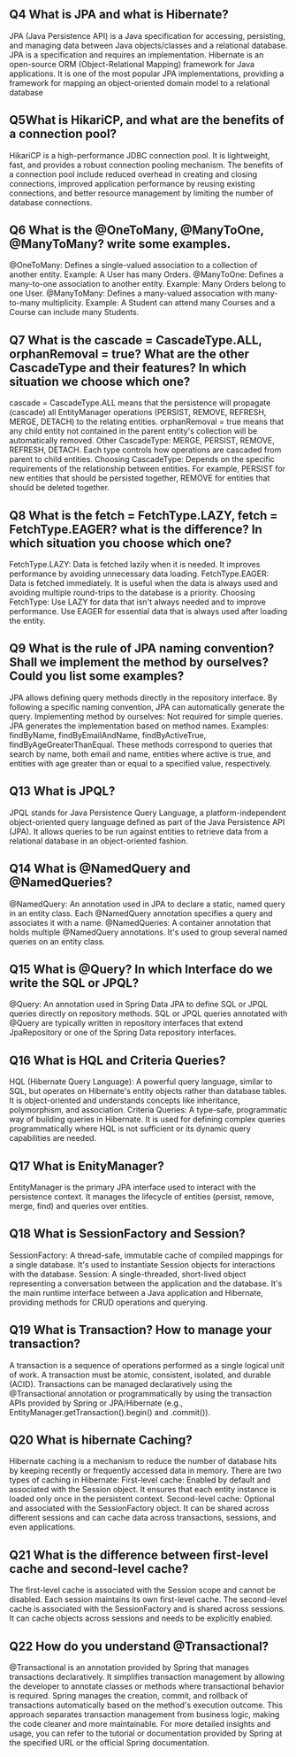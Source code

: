 ## Q4 What is JPA and what is Hibernate?
JPA (Java Persistence API) is a Java specification for accessing, persisting, and managing data between Java objects/classes and a relational database. JPA is a specification and requires an implementation.
Hibernate is an open-source ORM (Object-Relational Mapping) framework for Java applications. It is one of the most popular JPA implementations, providing a framework for mapping an object-oriented domain model to a relational database

## Q5What is HikariCP, and what are the benefits of a connection pool?

HikariCP is a high-performance JDBC connection pool. It is lightweight, fast, and provides a robust connection pooling mechanism.
The benefits of a connection pool include reduced overhead in creating and closing connections, improved application performance by reusing existing connections, and better resource management by limiting the number of database connections.

## Q6 What is the @OneToMany, @ManyToOne, @ManyToMany? write some examples.

@OneToMany: Defines a single-valued association to a collection of another entity. Example: A User has many Orders.
@ManyToOne: Defines a many-to-one association to another entity. Example: Many Orders belong to one User.
@ManyToMany: Defines a many-valued association with many-to-many multiplicity. Example: A Student can attend many Courses and a Course can include many Students.

## Q7 What is the cascade = CascadeType.ALL, orphanRemoval = true? What are the other CascadeType and their features? In which situation we choose which one?

cascade = CascadeType.ALL means that the persistence will propagate (cascade) all EntityManager operations (PERSIST, REMOVE, REFRESH, MERGE, DETACH) to the relating entities.
orphanRemoval = true means that any child entity not contained in the parent entity's collection will be automatically removed.
Other CascadeType: MERGE, PERSIST, REMOVE, REFRESH, DETACH. Each type controls how operations are cascaded from parent to child entities.
Choosing CascadeType: Depends on the specific requirements of the relationship between entities. For example, PERSIST for new entities that should be persisted together, REMOVE for entities that should be deleted together.

## Q8 What is the fetch = FetchType.LAZY, fetch = FetchType.EAGER? what is the difference? In which situation you choose which one?

FetchType.LAZY: Data is fetched lazily when it is needed. It improves performance by avoiding unnecessary data loading.
FetchType.EAGER: Data is fetched immediately. It is useful when the data is always used and avoiding multiple round-trips to the database is a priority.
Choosing FetchType: Use LAZY for data that isn't always needed and to improve performance. Use EAGER for essential data that is always used after loading the entity.

## Q9 What is the rule of JPA naming convention? Shall we implement the method by ourselves? Could you list some examples?

JPA allows defining query methods directly in the repository interface. By following a specific naming convention, JPA can automatically generate the query.
Implementing method by ourselves: Not required for simple queries. JPA generates the implementation based on method names.
Examples: findByName, findByEmailAndName, findByActiveTrue, findByAgeGreaterThanEqual. These methods correspond to queries that search by name, both email and name, entities where active is true, and entities with age greater than or equal to a specified value, respectively.
## Q13 What is JPQL?
JPQL stands for Java Persistence Query Language, a platform-independent object-oriented query language defined as part of the Java Persistence API (JPA). It allows queries to be run against entities to retrieve data from a relational database in an object-oriented fashion.
## Q14 What is @NamedQuery and @NamedQueries?
@NamedQuery: An annotation used in JPA to declare a static, named query in an entity class. Each @NamedQuery annotation specifies a query and associates it with a name.
@NamedQueries: A container annotation that holds multiple @NamedQuery annotations. It's used to group several named queries on an entity class.
## Q15 What is @Query? In which Interface do we write the SQL or JPQL?
@Query: An annotation used in Spring Data JPA to define SQL or JPQL queries directly on repository methods.
SQL or JPQL queries annotated with @Query are typically written in repository interfaces that extend JpaRepository or one of the Spring Data repository interfaces.
## Q16 What is HQL and Criteria Queries?
HQL (Hibernate Query Language): A powerful query language, similar to SQL, but operates on Hibernate's entity objects rather than database tables. It is object-oriented and understands concepts like inheritance, polymorphism, and association.
Criteria Queries: A type-safe, programmatic way of building queries in Hibernate. It is used for defining complex queries programmatically where HQL is not sufficient or its dynamic query capabilities are needed.
## Q17 What is EnityManager?

EntityManager is the primary JPA interface used to interact with the persistence context. It manages the lifecycle of entities (persist, remove, merge, find) and queries over entities.

## Q18 What is SessionFactory and Session?

SessionFactory: A thread-safe, immutable cache of compiled mappings for a single database. It's used to instantiate Session objects for interactions with the database.
Session: A single-threaded, short-lived object representing a conversation between the application and the database. It's the main runtime interface between a Java application and Hibernate, providing methods for CRUD operations and querying.

## Q19 What is Transaction? How to manage your transaction?

A transaction is a sequence of operations performed as a single logical unit of work. A transaction must be atomic, consistent, isolated, and durable (ACID).
Transactions can be managed declaratively using the @Transactional annotation or programmatically by using the transaction APIs provided by Spring or JPA/Hibernate (e.g., EntityManager.getTransaction().begin() and .commit()).

## Q20 What is hibernate Caching?

Hibernate caching is a mechanism to reduce the number of database hits by keeping recently or frequently accessed data in memory. There are two types of caching in Hibernate:
First-level cache: Enabled by default and associated with the Session object. It ensures that each entity instance is loaded only once in the persistent context.
Second-level cache: Optional and associated with the SessionFactory object. It can be shared across different sessions and can cache data across transactions, sessions, and even applications.

##  Q21 What is the difference between first-level cache and second-level cache?

The first-level cache is associated with the Session scope and cannot be disabled. Each session maintains its own first-level cache.
The second-level cache is associated with the SessionFactory and is shared across sessions. It can cache objects across sessions and needs to be explicitly enabled.

## Q22 How do you understand @Transactional?

@Transactional is an annotation provided by Spring that manages transactions declaratively. It simplifies transaction management by allowing the developer to annotate classes or methods where transactional behavior is required. Spring manages the creation, commit, and rollback of transactions automatically based on the method's execution outcome. This approach separates transaction management from business logic, making the code cleaner and more maintainable. For more detailed insights and usage, you can refer to the tutorial or documentation provided by Spring at the specified URL or the official Spring documentation.
